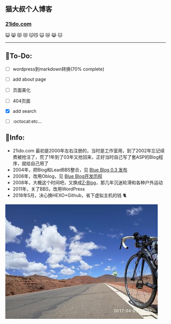 ## 猫大叔个人博客

### [21ido.com](http://21ido.com)

:smiley_cat: :smile_cat: :pouting_cat:
:heart_eyes_cat: :kissing_cat::smirk_cat:
:scream_cat: :crying_cat_face: :joy_cat:
:cat:

---

## :pill:To-Do: 
- [ ] wordpress到markdown转换(70% complete)
- [ ] add about page
- [ ] 页面美化
- [ ] 404页面
- [x] add search
- [ ] :octocat:etc...


## :lemon:Info:
- 21ido.com 最初是2000年左右注册的，当时是工作室用，到了2002年忘记续费被抢注了，荒了1年到了03年又抢回来，正好当时自己写了套ASP的Blog程序，就给自己用了
- 2004年，把Blog和LeadBBS整合，见 [Blue Blog 0.3 发布](http://21ido.com/2004/08/90b85a16/)
- 2006年，改用Oblog，见 [Blue Blog开发历程](http://21ido.com/2006/03/21ca53d9/)
- 2008年，大概这个时间吧，又换成[Z-Blog](https://github.com/zblogcn/zblogasp)，那几年沉迷轮滑和各种户外运动
- 2011年，关了BBS，改用WordPress
- 2018年5月，决心换HEXO+Github，省下虚拟主机的钱 :cat2:

![](/images/2018/05/P70405-134214.jpg)